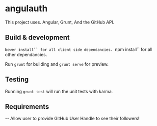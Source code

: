 # angulauth

This project uses. Angular, Grunt, And the GitHub API. 

## Build & development
```bower install`` for all client side dependancies.
```npm install`` for all other dependancies.

Run `grunt` for building and `grunt serve` for preview.

## Testing

Running `grunt test` will run the unit tests with karma.

## Requirements

-- Allow user to provide GitHub User Handle to see their followers!
